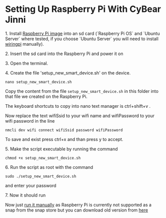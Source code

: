 # Setting Up Raspberry Pi With CyBear Jinni

<p>1. Install <a href="https://www.raspberrypi.org/downloads">Raspberry Pi image</a> into an sd card (`Raspberry Pi OS` and `Ubuntu Server` where tested, if you choose `Ubuntu Server` you will need to install <a href="https://github.com/WiringPi/WiringPi">wiringpi</a> manually).</p>

<p>2. Insert the sd card into the Raspberry Pi and power it on</p>

<p>3. Open the terminal.</p>

<p>4. Create the file 'setup_new_smart_device.sh' on the device.

`nano setup_new_smart_device.sh`

Copy the content from the file `setup_new_smart_device.sh` in this folder into that file we created on the Raspberry Pi.

The keyboard shortcuts to copy into nano text manager is ctrl+shift+v .

Now replace the text wifiSsid to your wifi name and wifiPassword to your wifi password in the line

`nmcli dev wifi connect wifiSsid password wifiPassword`

To save and exist press ctrl+x  and than press y to accept.

<p>5. Make the script executable by running the command </p>

`chmod +x setup_new_smart_device.sh`

<p>6. Run the script as root with the command</p>

`sudo ./setup_new_smart_device.sh`

and enter your password

<p>7. Now it should run</p>

<p>Now just <a href="https://github.com/CyBear-Jinni/CBJ_Smart-Device/wiki/Instructions-for-developers">run it manually</a> as Raspberry Pi is currently not supported as a snap from the snap store but you can download old version from <a href="https://drive.google.com/file/d/1d2ogkZk5unNa7nwbmiuuil9ahj_M2Rou/view?usp=sharing">here</a></p>
